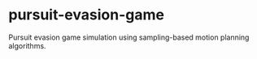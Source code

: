 # pursuit-evasion-game
Pursuit evasion game simulation using sampling-based motion planning algorithms.
